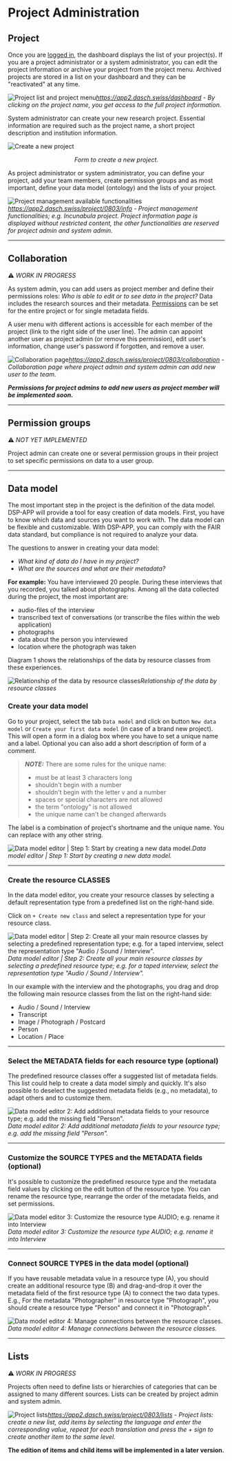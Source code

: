 # Project Administration

## Project

Once you are [logged in](/user-guide/#login), the dashboard displays the list of your project(s). If you are a project administrator or a system administrator, you can edit the project information or archive your project from the project menu. Archived projects are stored in a list on your dashboard and they can be "reactivated" at any time. 

![Project list and project menu](../assets/images/project-list.png)*https://app2.dasch.swiss/dashboard - By clicking on the project name, you get access to the full project information.*

System administrator can create your new research project. Essential information are required such as the project name, a short project description and institution information.

![Create a new project](../assets/images/project-create-new.png)<center>*Form to create a new project.*</center>

As project administrator or system administrator, you can define your project, add your team members, create permission groups and as most important, define your data model (ontology) and the lists of your project.

![Project management available functionalities](../assets/images/project-info.png)*https://app2.dasch.swiss/project/0803/info - Project management functionalities; e.g. Incunabula project. Project information page is displayed without restricted content, the other functionalities are reserved for project admin and system admin.*

---

## Collaboration
&#9888; *WORK IN PROGRESS*

As system admin, you can add users as project member and define their permissions roles: *Who is able to edit or to see data in the project?* Data includes the research sources and their metadata. [Permissions](/user-guide/project/#permission-groups) can be set for the entire project or for single metadata fields. 

A user menu with different actions is accessible for each member of the project (link to the right side of the user line). The admin can appoint another user as project admin (or remove this permission), edit user's information, change user's password if forgotten, and remove a user.

![Collaboration page](../assets/images/project-collaboration.png)*https://app2.dasch.swiss/project/0803/collaboration - Collaboration page where project admin and system admin can add new user to the team.*

***Permissions for project admins to add new users as project member will be implemented soon.***

---

## Permission groups
&#9888; *NOT YET IMPLEMENTED*

Project admin can create one or several permission groups in their project to set specific permissions on data to a user group.

---

## Data model

The most important step in the project is the definition of the data model. DSP-APP will provide a tool for easy creation of data models. First, you have to know which data and sources you want to work with. The data model can be flexible and customizable. With DSP-APP, you can comply with the FAIR data standard, but compliance is not required to analyze your data.

The questions to answer in creating your data model:

- *What kind of data do I have in my project?*
- *What are the sources and what are their metadata?*

**For example:** You have interviewed 20 people. During these interviews that you recorded, you talked about photographs. Among all the data collected during the project, the most important are:

- audio-files of the interview
- transcribed text of conversations (or transcribe the files within the web application)
- photographs
- data about the person you interviewed
- location where the photograph was taken

Diagram 1 shows the relationships of the data by resource classes from these experiences.

![Relationship of the data by resource classes](../assets/images/diagram-data-model.png)*Relationship of the data by resource classes*

### Create your data model

Go to your project, select the tab `Data model` and click on button `New data model` or `Create your first data model` (in case of a brand new project). This will open a form in a dialog box where you have to set a unique name and a label. Optional you can also add a short description of form of a comment.

> **_NOTE:_** There are some rules for the unique name:
>
> - must be at least 3 characters long
> - shouldn't begin with a number
> - shouldn't begin with the letter v and a number
> - spaces or special characters are not allowed
> - the term "ontology" is not allowed
> - the unique name can't be changed afterwards

The label is a combination of project's shortname and the unique name. You can replace with any other string.

![Data model editor | Step 1: Start by creating a new data model.](../assets/images/dsp-dmp-data-model-create.png)*Data model editor | Step 1: Start by creating a new data model.*

---

### Create the resource CLASSES

In the data model editor, you create your resource classes by selecting a default representation type from a predefined list on the right-hand side. 

Click on `+ Create new class` and select a representation type for your resource class.

![Data model editor | Step 2: Create all your main resource classes by selecting a predefined representation type; e.g. for a taped interview, select the representation type "Audio / Sound / Interview".](../assets/images/data-model-add-source.png)*Data model editor | Step 2: Create all your main resource classes by selecting a predefined resource type; e.g. for a taped interview, select the representation type "Audio / Sound / Interview".*

In our example with the interview and the photographs, you drag and drop the following main resource classes from the list on the right-hand side:

- Audio / Sound / Interview
- Transcript
- Image / Photograph / Postcard
- Person
- Location / Place

---

### Select the METADATA fields for each resource type (optional)

The predefined resource classes offer a suggested list of metadata fields. This list could help to create a data model simply and quickly. It's also possible to deselect the suggested metadata fields (e.g., no metadata), to adapt others and to customize them.

![Data model editor 2: Add additional metadata fields to your resource type; e.g. add the missing field "Person".](../assets/images/data-model-add-property.png)*Data model editor 2: Add additional metadata fields to your resource type; e.g. add the missing field "Person".*

---

### Customize the SOURCE TYPES and the METADATA fields (optional)

It's possible to customize the predefined resource type and the metadata field values by clicking on the edit button of the resource type. You can rename the resource type, rearrange the order of the metadata fields, and set permissions.

![Data model editor 3: Customize the resource type AUDIO; e.g. rename it into Interview](../assets/images/data-model-edit-source.png)*Data model editor 3: Customize the resource type AUDIO; e.g. rename it into Interview*

---

### Connect SOURCE TYPES in the data model (optional)

If you have reusable metadata value in a resource type (A), you should create an additional resource type (B) and drag-and-drop it over the metadata field of the first resource type (A) to connect the two data types.
E.g., For the metadata "Photographer" in resource type "Photograph", you should create a resource type "Person" and connect it in "Photograph".

![Data model editor 4: Manage connections between the resource classes.](../assets/images/data-model-example.png)*Data model editor 4: Manage connections between the resource classes.*

---

## Lists
&#9888; *WORK IN PROGRESS*

Projects often need to define lists or hierarchies of categories that can be assigned to many different sources. Lists can be created by project admin and system admin. 

![Project lists](../assets/images/project-lists.png)*https://app2.dasch.swiss/project/0803/lists - Project lists: create a new list, add items by selecting the language and enter the corresponding value, repeat for each translation and press the + sign to create another item to the same level.*

**The edition of items and child items will be implemented in a later version.**
